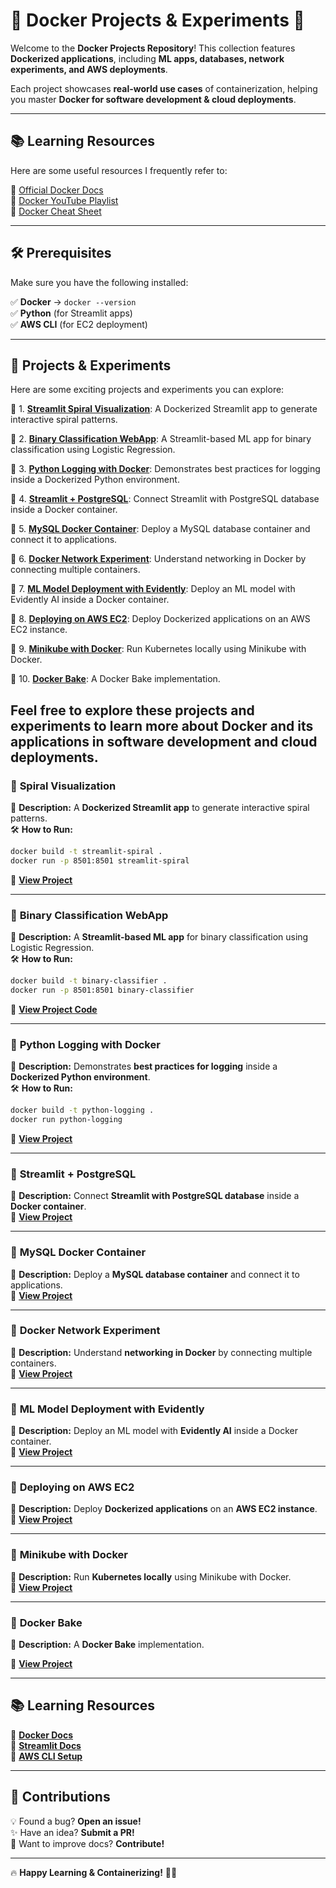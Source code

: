 # 🚀 Docker Projects & Experiments 🐳  

Welcome to the **Docker Projects Repository**! This collection features **Dockerized applications**, including **ML apps, databases, network experiments, and AWS deployments**.  

Each project showcases **real-world use cases** of containerization, helping you master **Docker for software development & cloud deployments**.  

---



## 📚 Learning Resources

Here are some useful resources I frequently refer to:

📖 [Official Docker Docs](https://docs.docker.com/)  
🎥 [Docker YouTube Playlist](https://www.youtube.com/c/Docker)  
📜 [Docker Cheat Sheet](https://dockerlabs.collabnix.com/docker/cheatsheet/)  

---

## 🛠 Prerequisites  

Make sure you have the following installed:  

✅ **Docker** → `docker --version`  
✅ **Python** (for Streamlit apps)  
✅ **AWS CLI** (for EC2 deployment)  

---

## 🚀 Projects & Experiments

Here are some exciting projects and experiments you can explore:

🔷 1. **[Streamlit Spiral Visualization](https://github.com/BhavyaDhimxn/container-experiments/tree/main/Exp-1)**: A Dockerized Streamlit app to generate interactive spiral patterns.

🔷 2. **[Binary Classification WebApp](https://github.com/BhavyaDhimxn/container-experiments/tree/main/Exp-2)**: A Streamlit-based ML app for binary classification using Logistic Regression.

🔷 3. **[Python Logging with Docker](https://github.com/BhavyaDhimxn/container-experiments/tree/main/Exp-3)**: Demonstrates best practices for logging inside a Dockerized Python environment.

🔷 4. **[Streamlit + PostgreSQL](https://github.com/BhavyaDhimxn/container-experiments/tree/main/Exp-4)**: Connect Streamlit with PostgreSQL database inside a Docker container.

🔷 5. **[MySQL Docker Container](https://github.com/BhavyaDhimxn/container-experiments/tree/main/Exp-5)**: Deploy a MySQL database container and connect it to applications.

🔷 6. **[Docker Network Experiment](https://github.com/BhavyaDhimxn/container-experiments/tree/main/Exp-6)**: Understand networking in Docker by connecting multiple containers.

🔷 7. **[ML Model Deployment with Evidently](https://github.com/BhavyaDhimxn/container-experiments/tree/main/Exp-7)**: Deploy an ML model with Evidently AI inside a Docker container.

🔷 8. **[Deploying on AWS EC2](https://github.com/BhavyaDhimxn/container-experiments/tree/main/Exp-8)**: Deploy Dockerized applications on an AWS EC2 instance.

🔷 9. **[Minikube with Docker](https://github.com/BhavyaDhimxn/container-experiments/tree/main/Exp-9)**: Run Kubernetes locally using Minikube with Docker.

🔷 10. **[Docker Bake](https://github.com/BhavyaDhimxn/container-experiments/tree/main/Exp-10)**: A Docker Bake implementation.

Feel free to explore these projects and experiments to learn more about Docker and its applications in software development and cloud deployments.
---

### 🌟 **Spiral Visualization**  
📌 **Description:** A **Dockerized Streamlit app** to generate interactive spiral patterns.  
🛠 **How to Run:**  
```bash  
docker build -t streamlit-spiral .  
docker run -p 8501:8501 streamlit-spiral  
```
🔗 **[View Project](https://github.com/BhavyaDhimxn/container-experiments/tree/main/Exp-1)**  

---

### 🌟 **Binary Classification WebApp**  
📌 **Description:** A **Streamlit-based ML app** for binary classification using Logistic Regression.  
🛠 **How to Run:**  
```bash  
docker build -t binary-classifier .  
docker run -p 8501:8501 binary-classifier  
```
🔗 **[View Project Code](https://github.com/BhavyaDhimxn/container-experiments/tree/main/Exp-2)**  

---

### 🌟 **Python Logging with Docker**  
📌 **Description:** Demonstrates **best practices for logging** inside a **Dockerized Python environment**.  
🛠 **How to Run:**  
```bash  
docker build -t python-logging .  
docker run python-logging  
```
🔗 **[View Project](https://github.com/BhavyaDhimxn/container-experiments/tree/main/Exp-3)**  

---

### 🌟 **Streamlit + PostgreSQL**  
📌 **Description:** Connect **Streamlit with PostgreSQL database** inside a **Docker container**.  
🔗 **[View Project](https://github.com/BhavyaDhimxn/container-experiments/tree/main/Exp-4)**  

---

### 🌟 **MySQL Docker Container**  
📌 **Description:** Deploy a **MySQL database container** and connect it to applications.  
🔗 **[View Project](https://github.com/BhavyaDhimxn/container-experiments/tree/main/Exp-5)**  

---

### 🌟 **Docker Network Experiment**  
📌 **Description:** Understand **networking in Docker** by connecting multiple containers.  
🔗 **[View Project](https://github.com/BhavyaDhimxn/container-experiments/tree/main/Exp-6)**  

---

### 🌟 **ML Model Deployment with Evidently**  
📌 **Description:** Deploy an ML model with **Evidently AI** inside a Docker container.  
🔗 **[View Project](https://github.com/BhavyaDhimxn/container-experiments/tree/main/Exp-7)**  

---

### 🌟 **Deploying on AWS EC2**  
📌 **Description:** Deploy **Dockerized applications** on an **AWS EC2 instance**.  
🔗 **[View Project](https://github.com/BhavyaDhimxn/container-experiments/tree/main/Exp-8)**  

---

### 🌟 **Minikube with Docker**  
📌 **Description:** Run **Kubernetes locally** using Minikube with Docker.  
🔗 **[View Project](https://github.com/BhavyaDhimxn/container-experiments/tree/main/Exp-9)**  

---

### 🌟 **Docker Bake**  
📌 **Description:** A **Docker Bake** implementation.  

🔗 **[View Project](https://github.com/BhavyaDhimxn/container-experiments/tree/main/Exp-10)** 

---

## 📚 Learning Resources  

📖 **[Docker Docs](https://docs.docker.com/)**  
📖 **[Streamlit Docs](https://docs.streamlit.io/)**  
📖 **[AWS CLI Setup](https://aws.amazon.com/cli/)**  

---



## 🤝 Contributions  

💡 Found a bug? **Open an issue!**  
✨ Have an idea? **Submit a PR!**  
📖 Want to improve docs? **Contribute!**  

---

🔥 **Happy Learning & Containerizing!** 🐳🚀

